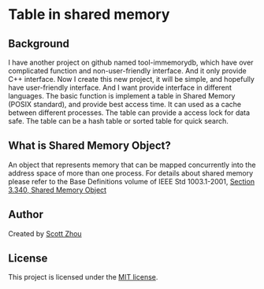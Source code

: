 # Table in shared memory

## Background
I have another project on github named tool-immemorydb, which have over complicated function and non-user-friendly interface. And it only provide C++ interface.
Now I create this new project, it will be simple, and hopefully have user-friendly interface. And I want provide interface in different languages.
The basic function is implement a table in Shared Memory (POSIX standard), and provide best access time. It can used as a cache between different processes.
The table can provide a access lock for data safe.
The table can be a hash table or sorted table for quick search.

## What is Shared Memory Object?
An object that represents memory that can be mapped concurrently into the address space of more than one process.
For details about shared memory please refer to the Base Definitions volume of IEEE Std 1003.1-2001, [Section 3.340, Shared Memory Object](http://pubs.opengroup.org/onlinepubs/009695299/basedefs/xbd_chap03.html#tag_03_340)

## Author
Created by [Scott Zhou](http://www.scottzhou.me)

## License
This project is licensed under the [MIT license](http://opensource.org/licenses/MIT).
